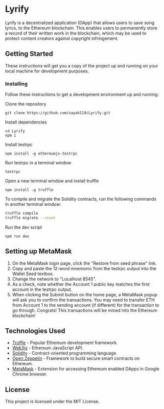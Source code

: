 # Lyrify

Lyrify is a decentralized application (DApp) that allows users to save song lyrics, to the Ethereum blockchain. This enables users to permanently store a record of their written work in the blockchain, which may be used to protect content creators against copyright infringement.

## Getting Started

These instructions will get you a copy of the project up and running on your local machine for development purposes.

### Installing

Follow these instructions to get a development environment up and running:

Clone the repository

```
git clone https://github.com/sayak119/Lyrify.git
```

Install dependencies

```
cd Lyrify
npm i
```

Install testrpc

```
npm install -g ethereumjs-testrpc
```

Run testrpc in a terminal window

```
testrpc
```

Open a new terminal window and install truffle

```
npm install -g truffle
```

To compile and migrate the Solidity contracts, run the following commands in another terminal window:

```bash
truffle compile
truffle migrate --reset
```

Run the dev script

```
npm run dev
```

## Setting up MetaMask

1. On the MetaMask login page, click the "Restore from seed phrase" link.
2. Copy and paste the 12-word mnemonic from the testrpc output into the Wallet Seed textbox.
3. Change the network to "Localhost 8545".
4. As a check, note whether the Account 1 public key matches the first account in the testrpc output.
5. When clicking the Submit button on the home page, a MetaMask popup will ask you to confirm the transactions. You may need to transfer ETH from Account 1 to the sending account (if different) for the transaction to go through. Congrats! This transactions will be mined into the Ethereum blockchain!

## Technologies Used

* [Truffle](https://github.com/trufflesuite/truffle) - Popular Ethereum development framework.
* [Web3js](https://github.com/ethereum/web3.js/) - Ethereum JavaScript API.
* [Solidity](https://github.com/ethereum/solidity) - Contract-oriented programming language.
* [Open Zeppelin](https://github.com/OpenZeppelin/openzeppelin-solidity) - Framework to build secure smart contracts on Ethereum.
* [MetaMask](https://chrome.google.com/webstore/detail/metamask/) - Extension for accessing Ethereum enabled DApps in Google Chrome browser.


## License

This project is licensed under the MIT License.
